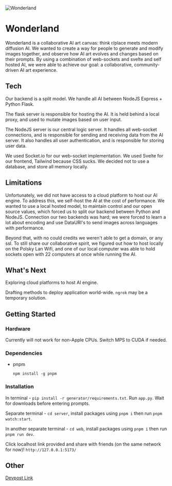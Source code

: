 
![Wonderland](https://user-images.githubusercontent.com/38309438/227752369-60583dc3-9463-4651-bac7-818d6971a636.png)

# Wonderland

Wonderland is a collaborative AI art canvas: think r/place meets modern diffusion AI. We wanted to create a way for people to generate and modify images together, and observe how AI art evolves and changes based on their prompts. By using a combination of web-sockets and svelte and self hosted AI, we were able to achieve our goal: a collaborative, community-driven AI art experience.

## Tech

Our backend is a split model. We handle all AI between NodeJS Express + Python Flask.

The flask server is responsible for hosting the AI. It is held behind a local proxy, and used to mutate images based on user input. 

The NodeJS server is our central logic server. It handles all web-socket connections, and is responsible for sending and receiving data from the AI server. It also handles all user authentication, and is responsible for storing user data.

We used Socket.io for our web-socket implementation. We used Svelte for our frontend, Tailwind because CSS sucks. We decided not to use a database, and store all memory locally.

## Limitations
Unfortunately, we did not have access to a cloud platform to host our AI engine. To address this, we self-host the AI at the cost of performance. We wanted to use a local hosted model, to maintain control and our open source values, which forced us to split our backend between Python and NodeJS. Connection our two backends was hard; we were forced to learn a lot about encoding and use DataURI's to send images across languages with performance.

Beyond that, with no could credits we weren't able to get a domain, or any ssl. To still share our collaborative spirit, we figured out how to host locally on the Polsky Lan Wifi, and one of our local computer was able to hold sockets open with 22 computers at once while running the AI.

## What's Next
Exploring cloud platforms to host AI engine. 

Drafting methods to deploy application world-wide. ```ngrok``` may be a temporary solution. 


## Getting Started

### Hardware
Currently will not work for non-Apple CPUs. Switch MPS to CUDA if needed. 



### Dependencies

* pnpm 

  ```npm install -g pnpm```


### Installation

In terminal - ```pip install -r generator/requirements.txt```. Run ```app.py```. Wait for downloads before entering prompts. 


Separate terminal - ```cd server```, install packages using ```pnpm i``` then run  ```pnpm watch:start```.


In another separate terminal - ```cd web```, install packages using ```pnpm i``` then run  ```pnpm run dev```.


Click localhost link provided and share with friends (on the same network for now)! ```http://127.0.0.1:5173/```

## Other
[Devpost Link](https://devpost.com/software/wonderland-ykjtug)

